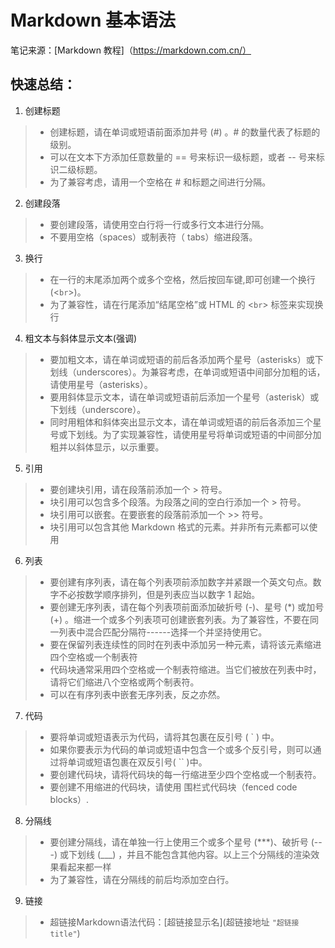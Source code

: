 # Markdown 基本语法

笔记来源：[Markdown 教程]（https://markdown.com.cn/）

## 快速总结：
1. 创建标题
> - 创建标题，请在单词或短语前面添加井号 (#) 。# 的数量代表了标题的级别。
> - 可以在文本下方添加任意数量的 == 号来标识一级标题，或者 -- 号来标识二级标题。
> - 为了兼容考虑，请用一个空格在 # 和标题之间进行分隔。

2. 创建段落
> - 要创建段落，请使用空白行将一行或多行文本进行分隔。
> - 不要用空格（spaces）或制表符（ tabs）缩进段落。

3. 换行
> - 在一行的末尾添加两个或多个空格，然后按回车键,即可创建一个换行(<`br`>)。
> - 为了兼容性，请在行尾添加“结尾空格”或 HTML 的 <`br`> 标签来实现换行

4. 粗文本与斜体显示文本(强调)
> - 要加粗文本，请在单词或短语的前后各添加两个星号（asterisks）或下划线（underscores）。为兼容考虑，在单词或短语中间部分加粗的话，请使用星号（asterisks）。
> - 要用斜体显示文本，请在单词或短语前后添加一个星号（asterisk）或下划线（underscore）。
> - 同时用粗体和斜体突出显示文本，请在单词或短语的前后各添加三个星号或下划线。为了实现兼容性，请使用星号将单词或短语的中间部分加粗并以斜体显示，以示重要。

5. 引用
> - 要创建块引用，请在段落前添加一个 > 符号。
> - 块引用可以包含多个段落。为段落之间的空白行添加一个 > 符号。
> - 块引用可以嵌套。在要嵌套的段落前添加一个 >> 符号。
> - 块引用可以包含其他 Markdown 格式的元素。并非所有元素都可以使用

6. 列表
> - 要创建有序列表，请在每个列表项前添加数字并紧跟一个英文句点。数字不必按数学顺序排列，但是列表应当以数字 1 起始。
> - 要创建无序列表，请在每个列表项前面添加破折号 (-)、星号 (*) 或加号 (+) 。缩进一个或多个列表项可创建嵌套列表。为了兼容性，不要在同一列表中混合匹配分隔符------选择一个并坚持使用它。
> - 要在保留列表连续性的同时在列表中添加另一种元素，请将该元素缩进四个空格或一个制表符
> - 代码块通常采用四个空格或一个制表符缩进。当它们被放在列表中时，请将它们缩进八个空格或两个制表符。
> - 可以在有序列表中嵌套无序列表，反之亦然。

7. 代码
> - 要将单词或短语表示为代码，请将其包裹在反引号 ( ` ) 中。
> - 如果你要表示为代码的单词或短语中包含一个或多个反引号，则可以通过将单词或短语包裹在双反引号( `` )中。
> - 要创建代码块，请将代码块的每一行缩进至少四个空格或一个制表符。
> - 要创建不用缩进的代码块，请使用 围栏式代码块（fenced code blocks）.

8. 分隔线
> - 要创建分隔线，请在单独一行上使用三个或多个星号 (***)、破折号 (---) 或下划线 (___) ，并且不能包含其他内容。以上三个分隔线的渲染效果看起来都一样
> - 为了兼容性，请在分隔线的前后均添加空白行。

9. 链接
> - 超链接Markdown语法代码：[超链接显示名](超链接地址 `"超链接title"`)

